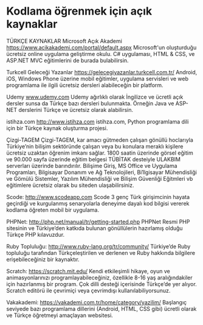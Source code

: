 # Kodlama öğrenmek için açık kaynaklar

TÜRKÇE KAYNAKLAR
Microsoft Açık Akademi
https://www.acikakademi.com/portal/default.aspx
Microsoft'un oluşturduğu ücretsiz online uygulama geliştirme okulu. C# uygulaması, HTML & CSS, ve ASP.NET MVC eğitimlerini de burada bulabilirsin.


Turkcell Geleceği Yazanlar
https://gelecegiyazanlar.turkcell.com.tr/
Android, iOS, Windows Phone üzerine mobil eğitimler, uygulama servisleri ve web programlama ile ilgili ücretsiz dersleri alabileceğin bir platform.


Udemy
www.udemy.com
Udemy ağırlıklı olarak İngilizce ve ücretli açık dersler sunsa da Türkçe bazı dersleri bulunmakta. Örneğin Java ve ASP-NET derslerini Türkçe ve ücretsiz olarak alabilirsin.

istihza.com 
 http://www.istihza.com
istihza.com, Python programlama dili için bir Türkçe kaynak oluşturma projesi.
 
Çizgi-TAGEM 
Çizgi-TAGEM, kar amacı gütmeden çalışan gönüllü hoclarıyla Türkiye’nin bilişim sektöründe çalışan veya bu konulara meraklı kişilere ücretsiz uzaktan öğrenim imkanı sağlar. 1800 saatin üzerinde görsel eğitim ve 90.000 sayfa üzerinde eğitim belgesi TÜBİTAK desteiyle ULAKBIM serverları üzerinde barındırılır.
Bilişime Giriş, MS Office ve Uygulama Programları, Bilgisayar Donanım ve Ağ Teknolojileri, Bi1lgisayar Mühendisliği ve Gömülü Sistemler, Yazılım Mühendisliği ve Bilişim Güvenliği Eğitmleri vb eğitimlere ücretsiz olarak bu siteden ulaşabilirsiniz.

Scode:
http://www.scodeapp.com 
Scode 3 genç Türk girişimcinin hayata geçirdiği ve kurgulanmış senaryolarla deneyime dayalı kod bilgisi vererek kodlama öğreten mobil bir uygulama.

PHPNet:
http://php.net/manual/tr/getting-started.php
PHPNet Resmi PHP sitesinin ve Türkiye’den katkıda bulunan gönüllülerin hazırlamış olduğu Türkçe PHP kılavuzdur.

Ruby Topluluğu:
http://www.ruby-lang.org/tr/community/
Türkiye’de Ruby topluluğu tarafından Türkçeleştirilen ve derlenen ve Ruby hakkında bilgilere erişebileceğiniz bir kaynaktır.

Scratch:
https://scratch.mit.edu/
Kendi etkileşimli hikaye, oyun ve animasyonlarınızı programlayabileceğiniz, özellikle 8-16 yaş aralığındakiler için hazırlanmış bir program. Çok dilli desteği içerisinde Türkçe’de yer alıyor. Scratch editörü ile çevrimiçi veya çevrimdışı kullanılabiliyorsunuz.

Vakakademi:
https://vakademi.com.tr/home/category/yazilim/
Başlangıç seviyede bazı programlama dillerini (Android, HTML, CSS gibi) ücretli olarak ve Türkçe öğretmeyi amaçlayan websitesi.
